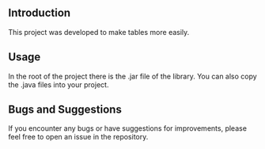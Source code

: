 ## Introduction
This project was developed to make tables more easily.

## Usage
In the root of the project there is the .jar file of the library. You can also copy the .java files into your project.


## Bugs and Suggestions
If you encounter any bugs or have suggestions for improvements, please feel free to open an issue in the repository.
